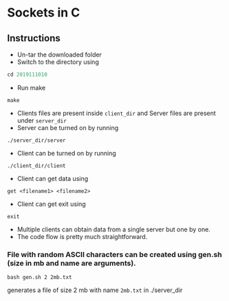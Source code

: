 # Sockets in C
## Instructions
- Un-tar the downloaded folder 
- Switch to the directory using
```C
cd 2019111010
```
- Run make

```
make
```

-  Clients files are present inside ``client_dir`` and Server files are present under ``server_dir``
- Server can be turned on by running 
```
./server_dir/server
```
- Client can be turned on by running 
```
./client_dir/client
```
- Client can get data using
```
get <filename1> <filename2>
```
- Client can get exit using
```
exit
```
- Multiple clients can obtain data from a single server but one by one.
- The code flow is pretty much straightforward.

### File with random ASCII characters can be created using gen.sh (size in mb and name are arguments).
```
bash gen.sh 2 2mb.txt
```
generates a file of size 2 mb with name `2mb.txt` in ./server_dir
